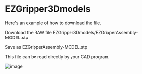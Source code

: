 # EZGripper3Dmodels


Here's an example of how to download the file.

Download the RAW file EZGripper3Dmodels/EZGripperAssembly-MODEL.stp

Save as EZGripperAssembly-MODEL.stp

This file can be read directly by your CAD program.

![image](https://user-images.githubusercontent.com/66922574/145500632-127b7310-1797-4a60-a7a8-ccf0edf47a1d.png)
